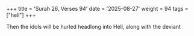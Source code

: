 +++
title = 'Surah 26, Verses 94'
date = '2025-08-27'
weight = 94
tags = ["hell"]
+++

Then the idols will be hurled headlong into Hell, along with the deviant